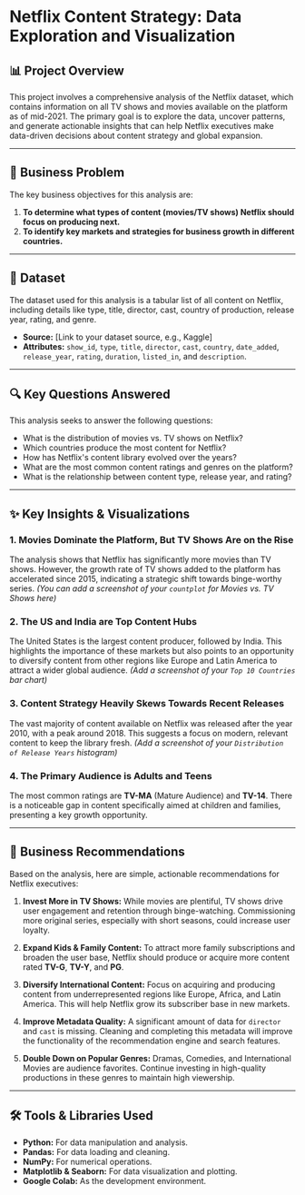  # Netflix Content Strategy: Data Exploration and Visualization



## 📊 Project Overview

This project involves a comprehensive analysis of the Netflix dataset, which contains information on all TV shows and movies available on the platform as of mid-2021. The primary goal is to explore the data, uncover patterns, and generate actionable insights that can help Netflix executives make data-driven decisions about content strategy and global expansion.

---

## 🎯 Business Problem

The key business objectives for this analysis are:
1.  **To determine what types of content (movies/TV shows) Netflix should focus on producing next.**
2.  **To identify key markets and strategies for business growth in different countries.**

---

## 💾 Dataset

The dataset used for this analysis is a tabular list of all content on Netflix, including details like type, title, director, cast, country of production, release year, rating, and genre.

* **Source:** [Link to your dataset source, e.g., Kaggle]
* **Attributes:** `show_id`, `type`, `title`, `director`, `cast`, `country`, `date_added`, `release_year`, `rating`, `duration`, `listed_in`, and `description`.

---

## 🔍 Key Questions Answered

This analysis seeks to answer the following questions:
* What is the distribution of movies vs. TV shows on Netflix?
* Which countries produce the most content for Netflix?
* How has Netflix's content library evolved over the years?
* What are the most common content ratings and genres on the platform?
* What is the relationship between content type, release year, and rating?

---

## ✨ Key Insights & Visualizations

### 1. Movies Dominate the Platform, But TV Shows Are on the Rise
The analysis shows that Netflix has significantly more movies than TV shows. However, the growth rate of TV shows added to the platform has accelerated since 2015, indicating a strategic shift towards binge-worthy series.
*(You can add a screenshot of your `countplot` for Movies vs. TV Shows here)*

### 2. The US and India are Top Content Hubs
The United States is the largest content producer, followed by India. This highlights the importance of these markets but also points to an opportunity to diversify content from other regions like Europe and Latin America to attract a wider global audience.
*(Add a screenshot of your `Top 10 Countries` bar chart)*

### 3. Content Strategy Heavily Skews Towards Recent Releases
The vast majority of content available on Netflix was released after the year 2010, with a peak around 2018. This suggests a focus on modern, relevant content to keep the library fresh.
*(Add a screenshot of your `Distribution of Release Years` histogram)*

### 4. The Primary Audience is Adults and Teens
The most common ratings are **TV-MA** (Mature Audience) and **TV-14**. There is a noticeable gap in content specifically aimed at children and families, presenting a key growth opportunity.

---

## 🚀 Business Recommendations

Based on the analysis, here are simple, actionable recommendations for Netflix executives:

1.  **Invest More in TV Shows:** While movies are plentiful, TV shows drive user engagement and retention through binge-watching. Commissioning more original series, especially with short seasons, could increase user loyalty.

2.  **Expand Kids & Family Content:** To attract more family subscriptions and broaden the user base, Netflix should produce or acquire more content rated **TV-G**, **TV-Y**, and **PG**.

3.  **Diversify International Content:** Focus on acquiring and producing content from underrepresented regions like Europe, Africa, and Latin America. This will help Netflix grow its subscriber base in new markets.

4.  **Improve Metadata Quality:** A significant amount of data for `director` and `cast` is missing. Cleaning and completing this metadata will improve the functionality of the recommendation engine and search features.

5.  **Double Down on Popular Genres:** Dramas, Comedies, and International Movies are audience favorites. Continue investing in high-quality productions in these genres to maintain high viewership.

---

## 🛠️ Tools & Libraries Used

* **Python:** For data manipulation and analysis.
* **Pandas:** For data loading and cleaning.
* **NumPy:** For numerical operations.
* **Matplotlib & Seaborn:** For data visualization and plotting.
* **Google Colab:** As the development environment.

